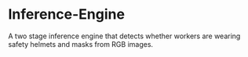 # Inference-Engine
A two stage inference engine that detects whether workers are wearing safety helmets and masks from RGB images.

